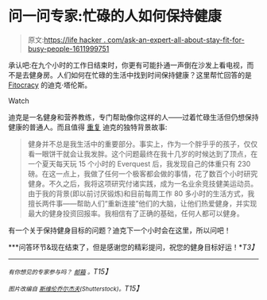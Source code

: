 # 问一问专家:忙碌的人如何保持健康

> 原文:[https://life hacker . com/ask-an-expert-all-about-stay-fit-for-busy-people-1611999751](https://lifehacker.com/ask-an-expert-all-about-staying-fit-for-busy-people-1611999751)

承认吧:在九个小时的工作日结束时，你更有可能扑通一声倒在沙发上看电视，而不是去健身房。人们如何在忙碌的生活中找到时间保持健康？这里帮忙回答的是 [Fitocracy](https://www.fitocracy.com/) 的迪克·塔伦斯。

Watch

迪克是一名健身和营养教练，专门帮助像你这样的人——过着忙碌生活但仍想保持健康的普通人。而且值得 [重复](http://lifehacker.com/ask-an-expert-all-about-your-summer-fitness-goals-508873716) 迪克的独特背景故事:

> 健身并不总是我生活中的重要部分。事实上，作为一个胖乎乎的孩子，仅仅看一眼饼干就会让我发胖。这个问题最终在我十几岁的时候达到了顶点，在一个夏天每天玩 15 个小时的 Everquest 后，我发现自己的体重只有 230 磅。在这一点上，我做了任何一个极客都会做的事情，花了数百个小时研究健身。不久之后，我将这项研究付诸实践，成为一名业余竞技健美运动员。由于我的背景(即以前讨厌锻炼)和目前每周工作 80 多小时的生活方式，我擅长两件事——帮助人们“重新连接”他们的大脑，让他们热爱健身，并实现最大的健身投资回报率。我相信有了正确的基础，任何人都可以健身。

有一个关于保持健身目标的问题？迪克下一个小时会在这里，所以问吧！

***问答环节&现在结束了，但是感谢您的精彩提问，祝您的健身目标好运！**T3】*

* * *

*<small>有你想见的专家参与吗？</small>* [*<small>邮箱</small>*](mailto:andy@lifehacker.com) *<small>。</small>T15】*

*<small>图片改编自</small>* [*<small>斯维伦乔尔杰夫</small>*](http://www.shutterstock.com/pic.mhtml?id=134905277&src=id)*<small>(Shutterstock)。</small>T15】*